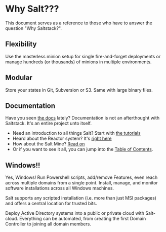 # Why Salt???
This document serves as a reference to those who have to answer the question 
"Why Saltstack?".

## Flexibility
Use the masterless minion setup for single fire-and-forget deployments or manage
hundreds (or thousands) of minions in multiple environments.

## Modular
Store your states in Git, Subversion or S3. Same with large binary files.

## Documentation
Have you seen [the docs](http://docs.saltstack.com) lately? Documentation is not
an afterthought with Saltstack. It's an entire project unto itself.

* Need an introduction to all things Salt? Start with [the tutorials](http://docs.saltstack.com/en/latest/topics/tutorials/index.html)
* Heard about the Reactor system? It's [right here](http://docs.saltstack.com/en/latest/topics/reactor/index.html)
* How about the Salt Mine? [Read on](http://docs.saltstack.com/en/latest/topics/mine/index.html)
* Or if you want to see it all, you can jump into the [Table of Contents](http://docs.saltstack.com/en/latest/contents.html).

## Windows!!
Yes, Windows! Run Powershell scripts, add/remove Features, even reach across
multiple domains from a single point. Install, manage, and monitor software
installations across all Windows machines.

Salt supports any scripted installation (i.e. more than just MSI packages)
and offers a central location for trusted bits.

Deploy Active Directory systems into a public or private cloud with 
Salt-cloud. Everything can be automated, from creating the first Domain Controller
to joining all domain members.
